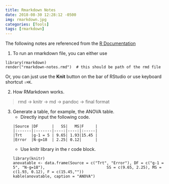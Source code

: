 ```yaml
---
title: Rmarkdown Notes
date: 2018-08-30 12:28:12 -0500
img: rmarkdown.jpg
categories: [Tools]
tags: [rmarkdown]
---
```


The following notes are referenced from the [R Documentation](https://rmarkdown.rstudio.com/lesson-1.html)

1. To run an rmarkdown file, you can either use 
```{r}
library(rmarkdown)
render("rmarkdown-notes.rmd")  # this should be path of the rmd file
```
Or, you can just use the **Knit** button on the bar of RStudio or use keyboard shortcut `⇧⌘K`.

2. How RMarkdown works. 

> rmd -> knitr -> md -> pandoc -> final format

3. Generate a table, for example, the ANOVA table.
    - Directly input the following code.
    ```{rmarkdown}
    |Source |DF      |   SS|   MS|F     |
    |:------|:-------|----:|----:|:-----|
    |Trt    |g-1 = 5 | 9.65| 1.93|15.45 |
    |Error  |N-g=18  | 2.25| 0.12|      |
    ```
    - Use knitr library in the r code block.
    ```{r}
    library(knitr)
    anovatable <- data.frame(Source = c("Trt", "Error"), DF = c("g-1 = 5", "N-g=18"),                           SS = c(9.65, 2.25), MS = c(1.93, 0.12), F = c(15.45,""))
    kable(anovatable, caption = "ANOVA")
    ```
